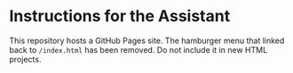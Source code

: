 # Instructions for the Assistant

This repository hosts a GitHub Pages site. The hamburger menu that linked back to `/index.html` has been removed. Do not include it in new HTML projects.
